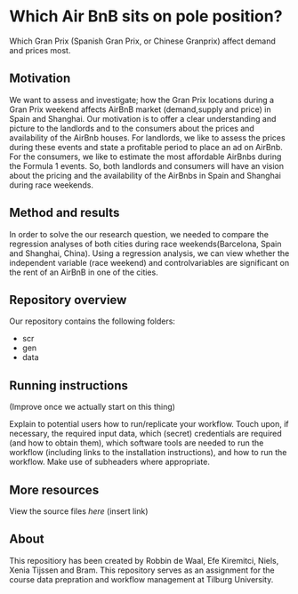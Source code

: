 # Which Air BnB sits on pole position? 

Which Gran Prix (Spanish Gran Prix, or Chinese Granprix) affect demand and prices most. 

## Motivation

We want to assess and investigate; how the Gran Prix locations during a Gran Prix weekend affects AirBnB market (demand,supply and price) in Spain and Shanghai. Our motivation is to offer a clear understanding and picture to the landlords and to the consumers about the prices and availability of the AirBnb houses. For landlords, we like to assess the prices during these events and state a profitable period to place an ad on AirBnb. For the consumers, we like to estimate the most affordable AirBnbs during the Formula 1 events. So, both landlords and consumers will have an vision about the pricing and the availability of the AirBnbs in Spain and Shanghai during race weekends.

## Method and results

In order to solve the our research question, we needed to compare the regression analyses of both cities during race weekends(Barcelona, Spain and Shanghai, China). Using a regression analysis, we can view whether the independent variable (race weekend) and controlvariables are significant on the rent of an AirBnB in one of the cities. 

## Repository overview

Our repository contains the following folders:
- scr
- gen
- data

## Running instructions
(Improve once we actually start on this thing)

Explain to potential users how to run/replicate your workflow. Touch upon, if necessary, the required input data, which (secret) credentials are required (and how to obtain them), which software tools are needed to run the workflow (including links to the installation instructions), and how to run the workflow. Make use of subheaders where appropriate.

## More resources

View the source files _here_ (insert link)

## About

This repositiory has been created by Robbin de Waal, Efe Kiremitci, Niels, Xenia Tijssen and Bram. This repository serves as an assignment for the course data prepration and workflow management at Tilburg University. 
